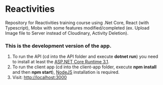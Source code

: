 # Reactivities
Repository for Reactivities training course using .Net Core, React (with Typescript), Mobx with some features modified/completed (ex. Upload Image file to Server instead of Cloudinary, Activity Deletion).
### This is the development version of the app.
1. To run the API (cd into the API folder and execute **dotnet run**) you need to install at least the [ASP.NET Core Runtime 3.1](https://dotnet.microsoft.com/download/dotnet-core/3.1).
2. To run the client app (cd into the client-app folder, execute **npm install** and then **npm start**), [NodeJS](https://nodejs.org/en/) installation is required.
3. Visit: [http://localhost:3000](http://localhost:3000)

